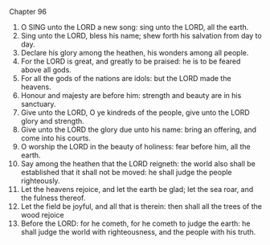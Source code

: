 

Chapter 96

1. O SING unto the LORD a new song: sing unto the LORD, all the earth.
2. Sing unto the LORD, bless his name; shew forth his salvation from day to day.
3. Declare his glory among the heathen, his wonders among all people.
4. For the LORD is great, and greatly to be praised: he is to be feared above all gods.
5. For all the gods of the nations are idols: but the LORD made the heavens.
6. Honour and majesty are before him: strength and beauty are in his sanctuary.
7. Give unto the LORD, O ye kindreds of the people, give unto the LORD glory and strength.
8. Give unto the LORD the glory due unto his name: bring an offering, and come into his courts.
9. O worship the LORD in the beauty of holiness: fear before him, all the earth.
10. Say among the heathen that the LORD reigneth: the world also shall be established that it shall not be moved: he shall judge the people righteously.
11. Let the heavens rejoice, and let the earth be glad; let the sea roar, and the fulness thereof.
12. Let the field be joyful, and all that is therein: then shall all the trees of the wood rejoice
13. Before the LORD: for he cometh, for he cometh to judge the earth: he shall judge the world with righteousness, and the people with his truth.
